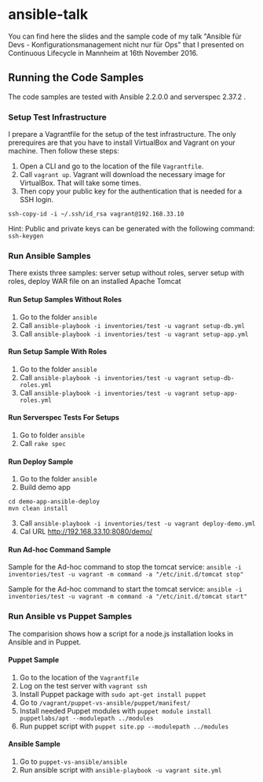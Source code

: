 # ansible-talk

You can find here the slides and the sample code of my talk "Ansible für Devs - Konfigurationsmanagement nicht nur für Ops" that I presented on Continuous Lifecycle in Mannheim at 16th November 2016.

## Running the Code Samples

The code samples are tested with Ansible 2.2.0.0 and serverspec 2.37.2 .

### Setup Test Infrastructure
I prepare a Vagrantfile for the setup of the test infrastructure. The only prerequires are that you have to install VirtualBox and Vagrant on your machine. Then follow these steps:

1. Open a CLI and go to the location of the file `Vagrantfile`.
2. Call `vagrant up`. Vagrant will download the necessary image for VirtualBox. That will take some times.
3. Then copy your public key for the authentication that is needed for a SSH login.
```
ssh-copy-id -i ~/.ssh/id_rsa vagrant@192.168.33.10
```
Hint: Public and private keys can be generated with the following command: `ssh-keygen`

### Run Ansible Samples
There exists three samples: server setup without roles, server setup with roles, deploy WAR file on an installed Apache Tomcat

#### Run Setup Samples Without Roles 

1. Go to the folder `ansible`
2. Call `ansible-playbook -i inventories/test -u vagrant setup-db.yml`
3. Call `ansible-playbook -i inventories/test -u vagrant setup-app.yml`

#### Run Setup Sample With Roles

1. Go to the folder `ansible`
2. Call `ansible-playbook -i inventories/test -u vagrant setup-db-roles.yml`
3. Call `ansible-playbook -i inventories/test -u vagrant setup-app-roles.yml`

#### Run Serverspec Tests For Setups

1. Go to folder `ansible`
2. Call `rake spec`

#### Run Deploy Sample

1. Go to the folder `ansible`
2. Build demo app 
```
cd demo-app-ansible-deploy
mvn clean install
```
3. Call `ansible-playbook -i inventories/test -u vagrant deploy-demo.yml `
4. Cal URL http://192.168.33.10:8080/demo/

#### Run Ad-hoc Command Sample

Sample for the Ad-hoc command to stop the tomcat service: `ansible -i inventories/test -u vagrant -m command -a "/etc/init.d/tomcat stop"`

Sample for the Ad-hoc command to start the tomcat service: `ansible -i inventories/test -u vagrant -m command -a "/etc/init.d/tomcat start"`

### Run Ansible vs Puppet Samples
The comparision shows how a script for a node.js installation looks in Ansible and in Puppet.

#### Puppet Sample

1. Go to the location of the `Vagrantfile`
2. Log on the test server with `vagrant ssh`
3. Install Puppet package with `sudo apt-get install puppet`
4. Go to `/vagrant/puppet-vs-ansible/puppet/manifest/`
5. Install needed Puppet modules with `puppet module install puppetlabs/apt --modulepath ../modules`
6. Run puppet script with `puppet site.pp --modulepath ../modules`

#### Ansible Sample

1. Go to `puppet-vs-ansible/ansible`
2. Run ansible script with `ansible-playbook -u vagrant site.yml`

